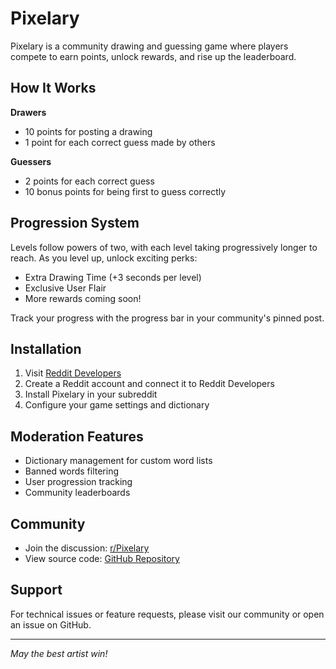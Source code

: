 # Pixelary

Pixelary is a community drawing and guessing game where players compete to earn
points, unlock rewards, and rise up the leaderboard.

## How It Works

**Drawers**

- 10 points for posting a drawing
- 1 point for each correct guess made by others

**Guessers**

- 2 points for each correct guess
- 10 bonus points for being first to guess correctly

## Progression System

Levels follow powers of two, with each level taking progressively longer to
reach. As you level up, unlock exciting perks:

- Extra Drawing Time (+3 seconds per level)
- Exclusive User Flair
- More rewards coming soon!

Track your progress with the progress bar in your community's pinned post.

## Installation

1. Visit [Reddit Developers](https://developers.reddit.com/)
2. Create a Reddit account and connect it to Reddit Developers
3. Install Pixelary in your subreddit
4. Configure your game settings and dictionary

## Moderation Features

- Dictionary management for custom word lists
- Banned words filtering
- User progression tracking
- Community leaderboards

## Community

- Join the discussion: [r/Pixelary](https://reddit.com/r/Pixelary)
- View source code:
  [GitHub Repository](https://github.com/reddit/devvit-pixelary)

## Support

For technical issues or feature requests, please visit our community or open an
issue on GitHub.

---

_May the best artist win!_
